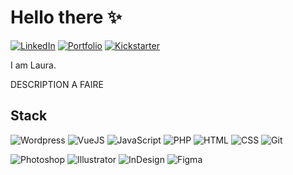 # Hello there ✨

[![LinkedIn](https://img.shields.io/badge/linkedin-%230077B5.svg?style=for-the-badge&logo=linkedin&logoColor=white&color=0055A4)](https://www.linkedin.com/in/laura-gnc/)
[![Portfolio](https://img.shields.io/badge/portfolio-0077B5?style=for-the-badge&color=FFFFFF)](https://www.giannico.fr)
[![Kickstarter](https://img.shields.io/badge/kickstarter-0077B5?style=for-the-badge&color=EF4135)](https://fr.fiverr.com/alexishenry363)

I am Laura.

DESCRIPTION A FAIRE

<!--
<img src="" />
-->

## Stack

![Wordpress](https://img.shields.io/badge/Wordpress-%23FF2D20.svg?style=for-the-badge&logo=laravel&color=20232a)
![VueJS](https://img.shields.io/badge/VueJS-%23000000.svg?style=for-the-badge&logo=symfony&color=20232a)
![JavaScript](https://img.shields.io/badge/javascript-%23323330.svg?style=for-the-badge&logo=javascript&color=20232a)
![PHP](https://img.shields.io/badge/php-%23777BB4.svg?style=for-the-badge&logo=php&color=20232a)
![HTML](https://img.shields.io/badge/HTML-%2320232a.svg?style=for-the-badge&logo=react&color=20232a)
![CSS](https://img.shields.io/badge/CSS-%2320232a.svg?style=for-the-badge&logo=react&logoColor=%2361DAFB)
![Git](https://img.shields.io/badge/Git-%232671E5.svg?style=for-the-badge&logo=githubactions&color=20232a)

![Photoshop](https://img.shields.io/badge/adonisjs%20-%23323330.svg?&style=for-the-badge&logo=adonisjs&color=20232a)
![Illustrator](https://img.shields.io/badge/docker-%230db7ed.svg?style=for-the-badge&logo=docker&color=20232a)
![InDesign](https://img.shields.io/badge/vite-%23646CFF.svg?style=for-the-badge&logo=vite&color=20232a)
![Figma](https://img.shields.io/badge/pnpm-%234a4a4a.svg?style=for-the-badge&logo=pnpm&color=20232a)

<!--
**LauraGnc/LauraGnc** is a  _special_ ✨ repository because its `README.md` (this file) appears on your GitHub profile.

Here are some ideas to get you started:

- 🔭 I’m currently working on ...
- 🌱 I’m currently learning ...
- 👯 I’m looking to collaborate on ...
- 🤔 I’m looking for help with ...
- 💬 Ask me about ...
- 📫 How to reach me: ...
- 😄 Pronouns: ...
- ⚡ Fun fact: ...
-->
